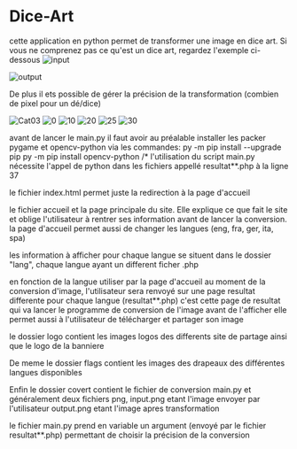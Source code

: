 # Dice-Art

cette application en python permet de transformer une image en dice art.
Si vous ne comprenez pas ce qu'est un dice art, regardez l'exemple ci-dessous
![input](https://github.com/user-attachments/assets/10584fc2-b2bc-4d5f-8b61-c8653704abba)

![output](https://github.com/user-attachments/assets/0721a4c7-020b-4edb-aff7-f9b5db2635f3)


De plus il ets possible de gérer la précision de la transformation (combien de pixel pour un dé/dice)

![Cat03](https://github.com/user-attachments/assets/487136bb-dab9-4afa-a845-21d2cfedda13)
![0](https://github.com/user-attachments/assets/de4e4c66-ac8a-4b99-a509-66f0ae898de3)
![10](https://github.com/user-attachments/assets/961c4662-6484-4da9-a637-d2d4f7c149dc)
![20](https://github.com/user-attachments/assets/d4d9f52f-d4c0-402a-9866-f6d193d49575)
![25](https://github.com/user-attachments/assets/ac5ebf37-bdac-4030-89b9-342c23731424)
![30](https://github.com/user-attachments/assets/21fdb792-668d-4413-b1b8-ea9a4050efdd)


avant de lancer le main.py 
il faut avoir au préalable installer les packer pygame et opencv-python 
via les commandes:
py -m pip install --upgrade pip
py -m pip install opencv-python
/*
l'utilisation du script main.py nécessite l'appel de python dans les fichiers appellé resultat**.php à la ligne 37 


le fichier index.html permet juste la redirection à la page d'accueil

le fichier accueil et la page principale du site. Elle explique ce que fait le site et oblige
l'utilisateur à rentrer ses information avant de lancer la conversion.
la page d'accueil permet aussi de changer les langues (eng, fra, ger, ita, spa)

les information à afficher pour chaque langue se situent dans le dossier "lang", 
chaque langue ayant un different ficher .php

en fonction de la langue utiliser par la page d'accueil au moment de la conversion d'image,
l'utilisateur sera renvoyé sur une page resultat differente pour chaque langue (resultat**.php)
c'est cette page de resultat qui va lancer le programme de conversion de l'image avant de l'afficher
elle permet aussi à l'utilisateur de télécharger et partager son image

le dossier logo contient les images logos des differents site de partage ainsi que le logo de la banniere

De meme le dossier flags contient les images des drapeaux des différentes langues disponibles

Enfin le dossier covert contient le fichier de conversion main.py et généralement deux fichiers png,
input.png etant l'image envoyer par l'utilisateur
output.png etant l'image apres transformation

le fichier main.py prend en variable un argument (envoyé par le fichier resultat**.php) permettant de choisir
la précision de la conversion
